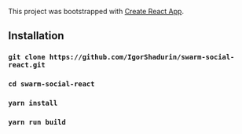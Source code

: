 This project was bootstrapped with [Create React App](https://github.com/facebook/create-react-app).

## Installation


### `git clone https://github.com/IgorShadurin/swarm-social-react.git`
### `cd swarm-social-react`
### `yarn install`
### `yarn run build`
